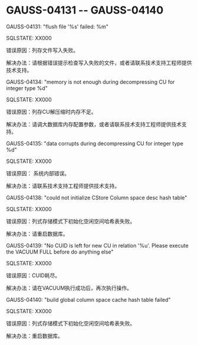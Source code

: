 # GAUSS-04131 -- GAUSS-04140<a name="ZH-CN_TOPIC_0302073480"></a>

GAUSS-04131: "flush file '%s' failed: %m"

SQLSTATE: XX000

错误原因：列存文件写入失败。

解决办法：请根据错误提示检查写入失败的文件，或者请联系技术支持工程师提供技术支持。

GAUSS-04134: "memory is not enough during decompressing CU for integer type %d"

SQLSTATE: XX000

错误原因：列存CU解压缩时内存不足。

解决办法：请调大数据库内存配置参数，或者请联系技术支持工程师提供技术支持。

GAUSS-04135: "data corrupts during decompressing CU for integer type %d"

SQLSTATE: XX000

错误原因： 系统内部错误。

解决办法：请联系技术支持工程师提供技术支持。

GAUSS-04138: "could not initialize CStore Column space desc hash table"

SQLSTATE: XX000

错误原因：列式存储模式下初始化空闲空间哈希表失败。

解决办法：请重启数据库。

GAUSS-04139: "No CUID is left for new CU in relation '%u'. Please execute the VACUUM FULL before do anything else"

SQLSTATE: XX000

错误原因：CUID耗尽。

解决办法：请在VACUUM执行成功后，再次执行操作。

GAUSS-04140: "build global column space cache hash table failed"

SQLSTATE: XX000

错误原因：列式存储模式下初始化空闲空间哈希表失败。

解决办法：重启数据库。
